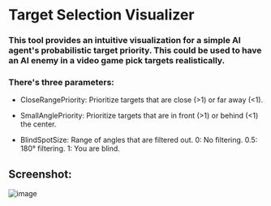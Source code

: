 # Target Selection Visualizer

### This tool provides an intuitive visualization for a simple AI agent's probabilistic target priority. This could be used to have an AI enemy in a video game pick targets realistically.

### There's three parameters:

- CloseRangePriority: Prioritize targets that are close (>1) or far away (<1).

- SmallAnglePriority: Prioritize targets that are in front (>1) or behind (<1) the center.

- BlindSpotSize: Range of angles that are filtered out. 0: No filtering. 0.5: 180° filtering. 1: You are blind.

## Screenshot:

![image](https://user-images.githubusercontent.com/87820315/231776430-5478a779-9c68-4a36-999c-c8e9073ed022.png)
